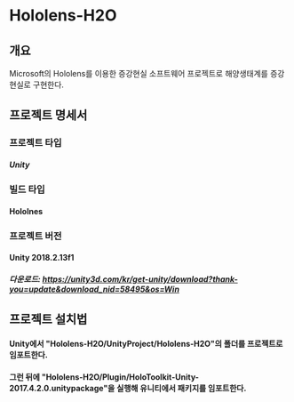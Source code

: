 # Hololens-H2O
## 개요
Microsoft의 Hololens를 이용한 증강현실 소프트웨어 프로젝트로 해양생태계를 증강현실로 구현한다.
## 프로젝트 명세서
### 프로젝트 타입
##### Unity
### 빌드 타입
#### Hololnes
### 프로젝트 버전
#### Unity 2018.2.13f1
##### 다운로드: https://unity3d.com/kr/get-unity/download?thank-you=update&download_nid=58495&os=Win
## 프로젝트 설치법
#### Unity에서 "Hololens-H2O/UnityProject/Hololens-H2O"의 폴더를 프로젝트로 임포트한다.
#### 그런 뒤에 "Hololens-H2O/Plugin/HoloToolkit-Unity-2017.4.2.0.unitypackage"을 실행해 유니티에서 패키지를 임포트한다.
